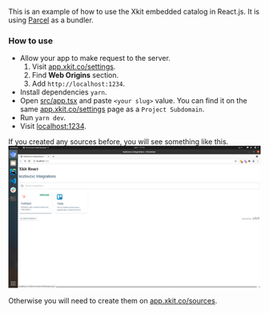 This is an example of how to use the Xkit embedded catalog in React.js. It is using [Parcel](https://parceljs.org/) as a bundler.

### How to use

* Allow your app to make request to the server.
  1. Visit [app.xkit.co/settings](https://app.xkit.co/settings).
  1. Find **Web Origins** section.
  1. Add `http://localhost:1234`.
* Install dependencies `yarn`.
* Open [src/app.tsx](./src/app.tsx) and paste `<your slug>` value. You can find it on the same [app.xkit.co/settings](https://app.xkit.co/settings) page as a `Project Subdomain`.
* Run `yarn dev`.
* Visit [localhost:1234](http://localhost:1234).

If you created any sources before, you will see something like this.
![](./.github/assets/preview.png)

Otherwise you will need to create them on [app.xkit.co/sources](https://app.xkit.co/sources).